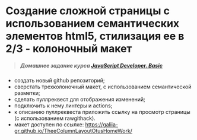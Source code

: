 # Создание сложной страницы с использованием семантических элементов html5, стилизация ее в 2/3 - колоночный макет

> ##### Домашнее задание курса **[JavaScript Developer. Basic](https://otus.ru/lessons/javascript-basic/?int_source=courses_catalog&int_term=programming)**

- создать новый github репозиторий;
- сверстать трехколоночный макет, с использованием семантической разметки;
- сделать пуллреквест для отображения изменений;
- подключить к нему линтеры и actions;
- к описанию пуллреквеста приложить ссылку на просмотр страницы (с использованием rawgithack).
- макет доступен по ссылке: https://galiia-gr.github.io/TheeColumnLayoutOtusHomeWork/
